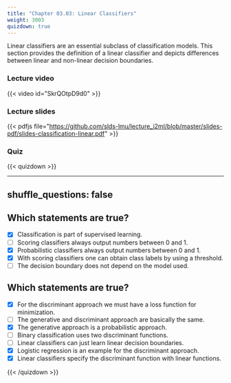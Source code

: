 ```yaml
---
title: "Chapter 03.03: Linear Classifiers"
weight: 3003
quizdown: true
---
```

Linear classifiers are an essential subclass of classification models. This section provides the definition of a linear classifier and depicts differences between linear and non-linear decision boundaries.

<!--more-->

### Lecture video

{{< video id="SkrQOtpD9d0" >}}

### Lecture slides

{{< pdfjs file="https://github.com/slds-lmu/lecture_i2ml/blob/master/slides-pdf/slides-classification-linear.pdf" >}}

### Quiz

{{< quizdown >}}

---
shuffle_questions: false
---

## Which statements are true? 

- [x] Classification is part of supervised learning.
- [ ] Scoring classifiers always output numbers between 0 and 1.
- [x] Probabilistic classifiers always output numbers between 0 and 1.
- [x] With scoring classifiers one can obtain class labels by using a threshold.
- [ ] The decision boundary does not depend on the model used.

## Which statements are true? 

- [x] For the discriminant approach we must have a loss function for minimization.
- [ ] The generative and discriminant approach are basically the same.
- [x] The generative approach is a probabilistic approach.
- [ ] Binary classification uses two discriminant functions.
- [ ] Linear classifiers can just learn linear decision boundaries.
- [x] Logistic regression is an example for the discriminant approach.
- [x] Linear classifiers specify the discriminant function with linear functions.

{{< /quizdown >}}